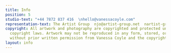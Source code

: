 ```yaml
---
title: Info
position: 5
studio-text: "+44 7872 837 416  \nhello@vanessacoyle.com"
representation-text: The Artist Group  njo@artist-group.net  nartist-group.net
copyright: All artwork and photography are copyrighted and protected under international
  copyright laws. Artwork may not be reproduced in any form, stored, or manipulated
  without prior written permission from Vanessa Coyle and the copyright holders.
layout: info
---
```


